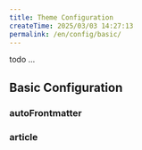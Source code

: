 ```yaml
---
title: Theme Configuration
createTime: 2025/03/03 14:27:13
permalink: /en/config/basic/
---
```


todo ...

## Basic Configuration

### autoFrontmatter

### article
